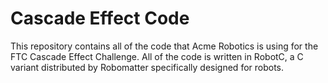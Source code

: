 Cascade Effect Code
============
This repository contains all of the code that Acme Robotics is using for the FTC Cascade Effect Challenge. All of the code is written in RobotC, a C variant distributed by Robomatter specifically designed for robots. 

